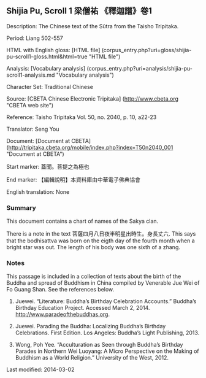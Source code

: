 ##  Shijia Pu, Scroll 1 梁僧祐 《釋迦譜》卷1

Description: The Chinese text of the Sūtra from the Taisho Tripitaka.

Period: Liang 502-557

HTML with English gloss: [HTML file] (corpus_entry.php?uri=gloss/shijia-pu-scroll1-gloss.html&html=true "HTML file")

Analysis: [Vocabulary analysis] (corpus_entry.php?uri=analysis/shijia-pu-scroll1-analysis.md "Vocabulary analysis")

Character Set: Traditional Chinese

Source: [CBETA Chinese Electronic Tripitaka] (http://www.cbeta.org "CBETA web site")

Reference: Taisho Tripitaka Vol. 50, no. 2040, p. 10, a22-23

Translator: Seng You

Document: [Document at CBETA] (http://tripitaka.cbeta.org/mobile/index.php?index=T50n2040_001 "Document at CBETA")

Start marker: 蓋聞。菩提之為極也

End marker: 【編輯說明】本資料庫由中華電子佛典協會

English	translation: None

### Summary
This document contains a chart of names of the Sakya clan.

There is a note in the text 菩薩四月八日夜半明星出時生。身長丈六. This says that the bodhisattva was born on the eigth day of the fourth month when a bright star was out. The length of his body was one sixth of a zhang.

### Notes
This passage is included in a collection of texts about the birth of the Buddha and spread of Buddhism in China compiled by Venerable Jue Wei of Fo Guang Shan. See the references below.

1. Juewei. “Literature: Buddha’s Birthday Celebration Accounts.” Buddha’s Birthday Education Project. Accessed March 2, 2014. <a href="http://www.paradeofthebuddhas.org">http://www.paradeofthebuddhas.org</a>.

2. Juewei. Parading the Buddha: Localizing Buddha’s Birthday Celebrations. First Edition. Los Angeles: Buddha’s Light Publishing, 2013.

3. Wong, Poh Yee. “Acculturation as Seen through Buddha’s Birthday Parades in Northern Wei Luoyang: A Micro Perspective on the Making of Buddhism as a World Religion.” University of the West, 2012.

Last modified: 2014-03-02

